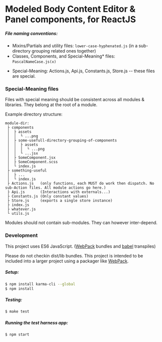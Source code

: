 # Modeled Body Content Editor & Panel components, for ReactJS



##### File naming conventions:
- Mixins/Partials and utility files: `lower-case-hyphenated.js` (in a sub-directory grouping related ones together)
- Classes, Components, and Special-Meaning* files: `PascalNameCase.js(x)`

* Special-Meaning: Actions.js, Api.js, Constants.js, Store.js -- these files are special.

### Special-Meaning files

Files with special meaning should be consistent across all modules & libraries. They belong at the root of a module.

Example directory structure:
```
module-dir:
 ├ components
 │  ├ assets
 │  │  └ ...png
 │  ├ some-usefull-directory-grouping-of-components
 │  │  ├ assets
 │  │  │  └ ...png
 │  │  └ ...jsx
 │  ├ SomeComponent.jsx
 │  ├ SomeComponent.scss
 │  └ index.js
 ├ something-useful
 │  ├ ...
 │  └ index.js
 ├ Actions.js   (only functions, each MUST do work then dispatch. No sub-Action files. All module actions go here.)
 ├ Api.js       (Interactions with externals...)
 ├ Constants.js (Only constant values)
 ├ Store.js     (exports a single store instance)
 ├ index.js
 ├ whatever.js
 └ utils.js
```

Modules should not contain sub-modules. They can however inter-depend.

### Development
This project uses ES6 JavaScript. ([WebPack][1] bundles and [babel][2] transpiles)

Please do not checkin dist/lib bundles. This project is intended to be included into a larger project using a packager like [WebPack][1].


##### Setup:
```bash
$ npm install karma-cli --global
$ npm install
```

##### Testing:
```bash
$ make test
```

##### Running the test harness app:
```bash
$ npm start
```


[1]: //webpack.github.io
[2]: //babeljs.org

